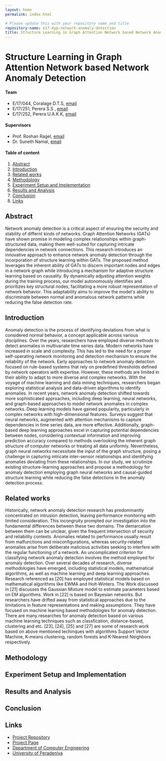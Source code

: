 ```yaml
---
layout: home
permalink: index.html

# Please update this with your repository name and title
repository-name: e17-4yp-network-anomaly-detection
title: Structure Learning in Graph Attention Network based Network Anomaly Detection
---
```


[comment]: # "This is the standard layout for the project, but you can clean this and use your own template"

# Structure Learning in Graph Attention Network based Network Anomaly Detection

#### Team

- E/17/044, Coralage D.T.S, [email](e17044@eng.pdn.ac.lk)
- E/17/251, Perera S.S , [email](e17251@eng.pdn.ac.lk)
- E/17/252,  Perera U.A.K.K, [email](mailto:e17252@eng.pdn.ac.lk)

#### Supervisors

- Prof. Roshan Ragel, [email](roshanr@eng.pdn.ac.lk)
- Dr. Suneth Namal, [email](sunethn@pdn.ac.lk)

#### Table of content

1. [Abstract](#abstract)
2. [Introduction](#introduction)
3. [Related works](#related-works)
4. [Methodology](#methodology)
5. [Experiment Setup and Implementation](#experiment-setup-and-implementation)
6. [Results and Analysis](#results-and-analysis)
7. [Conclusion](#conclusion)
8. [Links](#links)



## Abstract
Network anomaly detection is a critical aspect of ensuring the security and stability of differnt kinds of networks.
      Graph Attention Networks (GATs) have shown promise in modeling complex relationships within graph-structured data, making them well-suited for capturing intricate dependencies in network connections. This research introduces an innovative approach to enhance network anomaly detection through the incorporation of structure learning within GATs. The proposed method leverages the inherent ability of GATs to discern important nodes and edges in a network graph while introducing a mechanism for adaptive structure learning based on causality. By dynamically adjusting attention weights during the training process, our model autonomously identifies and prioritizes key structural nodes, facilitating a more robust representation of network behavior. This adaptability aims to improve the model's ability to discriminate between normal and anomalous network patterns while reducing the false detection rate.
    

## Introduction

Anomaly detection is the process of identifying deviations from what is considered normal behavior, a concept applicable across various disciplines. Over the years, researchers have employed diverse methods to detect anomalies in multivariate time series data. Modern  networks have increased in scale and complexity. This has led to the need for a proper self-operating network monitoring and detection mechanism to ensure the reliability of the network. Early approaches to network anomaly detection focused on rule-based systems that rely on predefined thresholds defined by network operators with expertise. However, these methods are limited in their ability to adapt to more diverse and complex networks. With the voyage of machine learning and data mining techniques, researchers began exploring statistical analysis and data-driven algorithms to identify anomalies. In recent years, network anomaly detection shifted towards more sophisticated approaches, including deep learning, neural networks, and graph-based approaches to model network anomalies in complex networks.
Deep learning models have gained popularity, particularly in complex networks with high-dimensional features. Surveys suggest that neural networks, augmented with attention mechanisms to capture dependencies in time series data, are more effective. Additionally, graph-based deep learning approaches excel in capturing potential dependencies between nodes, considering contextual information and improving prediction accuracy compared to methods overlooking the inherent graph structure of computer networks or treating all data uniformly.
Nevertheless, graph neural networks necessitate the input of the graph structure, posing a challenge in capturing intricate inter-sensor relationships and identifying anomalies deviating from these relationships. In our study, we scrutinize existing structure-learning approaches and propose a methodology for anomaly detection employing graph neural networks and causal-guided structure learning while reducing the false detections in the anomaly detection process.


## Related works
Historically, network anomaly detection research has predominantly concentrated on intrusion detection, leaving performance monitoring with limited consideration. This incongruity prompted our investigation into the fundamental differences between these two domains. The demarcation between them can be unclear, given the frequent intersection of security and reliability contexts. Anomalies related to performance usually result from malfunctions and misconfigurations, whereas security-related anomalies arise from deliberate malicious activities seeking to interfere with the regular functioning of a network.
An uncomplicated criterion for classifying network anomaly detection involves the method employed for anomaly detection. Over several decades of research, diverse methodologies have emerged, including statistical models, mathematical algorithms, as well as machine learning and deep learning approaches. Research referenced as [20] has employed statistical models based on mathematical algorithms like EWMA and Holt-Winters. The Work discussed in [21] discusses the Gaussian Mixture model to estimate parameters based on EM algorithms. Work in [22] is based on Bayesian networks. But researchers have drifted away from statistical approaches due to the limitations in feature representations and making assumptions. They have focused on machine learning based methodologies for anomaly detection. There are many researches for anomaly detection based on various machine learning techniques such as classfication, distance-based, clustering and etc. [23], [24], [25] and [27] are some of research work based on above mentioned techinques with algorithms Support Vector Machine, K-means clustering, random forests and K-Nearest Neighbors respectively.



## Methodology

## Experiment Setup and Implementation



## Results and Analysis


## Conclusion



## Links

[//]: # ( NOTE: EDIT THIS LINKS WITH YOUR REPO DETAILS )

- [Project Repository](https://github.com/cepdnaclk/e17-4yp-network-anomaly-detection)
- [Project Page](https://cepdnaclk.github.io/e17-4yp-network-anomaly-detection/ )
- [Department of Computer Engineering](http://www.ce.pdn.ac.lk/)
- [University of Peradeniya](https://eng.pdn.ac.lk/)

[//]: # "Please refer this to learn more about Markdown syntax"
[//]: # "https://github.com/adam-p/markdown-here/wiki/Markdown-Cheatsheet"